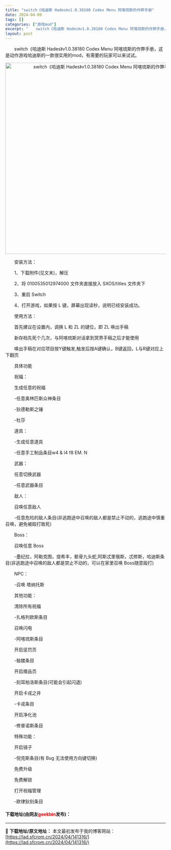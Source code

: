 ```yaml
---
title: "switch《哈迪斯 Hades》v1.0.38180 Codex Menu 阿喀琉斯的作弊手册"
date: 2024-04-09
tags: []
categories: ["游戏mod"]
excerpt: "　　switch《哈迪斯 Hades》v1.0.38180 Codex Menu 阿喀琉斯的作弊手册，这是动作游戏哈迪斯的一款很实用的mod，有需要的玩家可以来试试。 　　安装方法： 　　1、下载附件(见文末)，解压 　　2、将 0100535012974000 文件夹直接放入 SXOS/title&hellip;"
layout: post
---
```


 <p>　　switch《哈迪斯 Hades》v1.0.38180 Codex Menu 阿喀琉斯的作弊手册，这是动作游戏哈迪斯的一款很实用的mod，有需要的玩家可以来试试。</p> <p align="center"><img align="" border="0" src="https://lad.sfcrom.cn/wp-content/uploads/2024/04/20240409_6615022dd1952.webp" width="600" alt="switch《哈迪斯 Hades》v1.0.38180 Codex Menu 阿喀琉斯的作弊手册" /></p> <p>　　安装方法：</p> <p>　　1、下载附件(见文末)，解压</p> <p>　　2、将 0100535012974000 文件夹直接放入 SXOS/titles 文件夹下</p> <p>　　3、重启 Switch</p> <p>　　4、打开游戏，如果按 L 键，屏幕出现读秒，说明已经安装成功。</p> <p>　　使用方法：</p> <p>　　首先建议在设置内，调换 L 和 ZL 的键位，即 ZL 唤出手稿</p> <p>　　新存档先死个几次，与阿喀琉斯对话拿到冥界手稿之后才能使用</p> <p>　　唤出手稿在对应项目按Y键触发,触发后按A键确认，B键返回，L与R键对应上下翻页</p> <p>　　具体功能</p> <p>　　祝福：</p> <p>　　生成任意的祝福</p> <p>　　-任意奥林匹斯众神条目</p> <p>　　-狄德勒斯之锤</p> <p>　　-杜莎</p> <p>　　道具：</p> <p>　　-生成任意道具</p> <p>　　-任意手工制品条目w4 &amp; l4 f8 EM. N</p> <p>　　武器：</p> <p>　　任意切换武器</p> <p>　　-任意武器条目</p> <p>　　敌人：</p> <p>　　召唤任意敌人</p> <p>　　-任意危险的敌人条目(非逃跑途中召唤的敌人都是禁止不动的，逃跑途中慎重召唤，避免被殴打致死)</p> <p>　　Boss：</p> <p>　　召唤任意 Boss</p> <p>　　-墨纪拉，阿勒克图，提希丰，骸骨九头蛇,阿斯忒里俄斯，忒修斯，哈迪斯条目(非逃跑途中召唤的敌人都是禁止不动的，可以在家里召唤 Boss随意殴打)</p> <p>　　NPC：</p> <p>　　-召唤 塔纳托斯</p> <p>　　其他功能：</p> <p>　　清除所有祝福</p> <p>　　-扎格列欧斯条目</p> <p>　　召唤闪电</p> <p>　　-阿喀琉斯条目</p> <p>　　开启惩罚页</p> <p>　　-骷髅条目</p> <p>　　开启赠品页</p> <p>　　-刻耳柏洛斯条目(可能会引起闪退)</p> <p>　　开启卡戎之井</p> <p>　　-卡戎条目</p> <p>　　开启净化池</p> <p>　　-修普诺斯条目</p> <p>　　特殊功能：</p> <p>　　开启镜子</p> <p>　　-倪克斯条目(有 Bug 无法使用方向键切换)</p> <p>　　免费升级</p> <p>　　免费解锁</p> <p>　　打开祝福管理</p> <p>　　-欧律狄刻条目</p> <p><h4>下载地址(由网友<font color="red">geekbin</font>发布)：</h4></p> 

---
📖 **下载地址/原文地址：** 本文最初发布于我的博客网站：[https://lad.sfcrom.cn/2024/04/141316/](https://lad.sfcrom.cn/2024/04/141316/)
